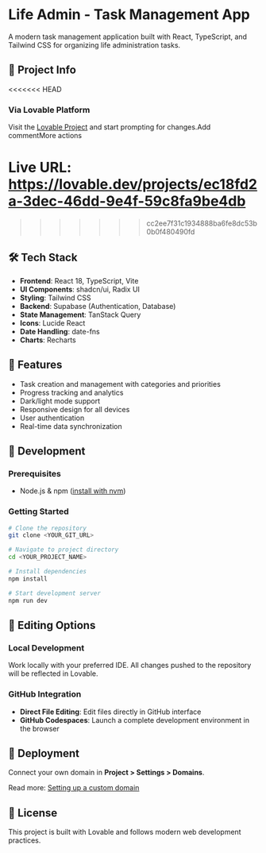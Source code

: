 
# Life Admin - Task Management App

A modern task management application built with React, TypeScript, and Tailwind CSS for organizing life administration tasks.

## 🚀 Project Info

<<<<<<< HEAD
### Via Lovable Platform
Visit the [Lovable Project](https://lovable.dev/projects/ec18fd2a-3dec-46dd-9e4f-59c8fa9be4db) and start prompting for changes.Add commentMore actions

**Live URL**: https://lovable.dev/projects/ec18fd2a-3dec-46dd-9e4f-59c8fa9be4db
=======
>>>>>>> cc2ee7f31c1934888ba6fe8dc53b0b0f480490fd

## 🛠️ Tech Stack

- **Frontend**: React 18, TypeScript, Vite
- **UI Components**: shadcn/ui, Radix UI
- **Styling**: Tailwind CSS
- **Backend**: Supabase (Authentication, Database)
- **State Management**: TanStack Query
- **Icons**: Lucide React
- **Date Handling**: date-fns
- **Charts**: Recharts

## 📱 Features

- Task creation and management with categories and priorities
- Progress tracking and analytics
- Dark/light mode support
- Responsive design for all devices
- User authentication
- Real-time data synchronization

## 🔧 Development

### Prerequisites

- Node.js & npm ([install with nvm](https://github.com/nvm-sh/nvm#installing-and-updating))

### Getting Started

```bash
# Clone the repository
git clone <YOUR_GIT_URL>

# Navigate to project directory
cd <YOUR_PROJECT_NAME>

# Install dependencies
npm install

# Start development server
npm run dev
```

## 🎨 Editing Options

### Local Development
Work locally with your preferred IDE. All changes pushed to the repository will be reflected in Lovable.

### GitHub Integration
- **Direct File Editing**: Edit files directly in GitHub interface
- **GitHub Codespaces**: Launch a complete development environment in the browser

## 🚀 Deployment



Connect your own domain in **Project > Settings > Domains**.

Read more: [Setting up a custom domain](https://docs.lovable.dev/tips-tricks/custom-domain#step-by-step-guide)

## 📄 License

This project is built with Lovable and follows modern web development practices.
